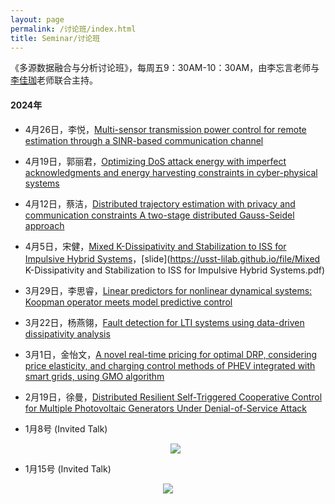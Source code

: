 ```yaml
---
layout: page
permalink: /讨论班/index.html
title: Seminar/讨论班
---
```


《多源数据融合与分析讨论班》，每周五9：30AM-10：30AM，由李忘言老师与[李佳珈](https://lxy.usst.edu.cn/2024/0415/c2208a318580/page.htm)老师联合主持。

#### 2024年

- 4月26日，李悦，[Multi-sensor transmission power control for remote estimation through a SINR-based communication channel](https://www.sciencedirect.com/science/article/abs/pii/S0005109818305739#!)
- 4月19日，郭丽君，[Optimizing DoS attack energy with imperfect acknowledgments and energy harvesting constraints in cyber-physical systems](https://www.sciencedirect.com/science/article/abs/pii/S0096300320307748)
- 4月12日，蔡洁，[Distributed trajectory estimation with privacy and communication constraints A two-stage distributed Gauss-Seidel approach](https://ieeexplore.ieee.org/abstract/document/7487736/)
- 4月5日，宋健，[Mixed K-Dissipativity and Stabilization to ISS for Impulsive Hybrid Systems](https://ieeexplore.ieee.org/document/7064779)，[slide](https://usst-lilab.github.io/file/Mixed K-Dissipativity and Stabilization to ISS for Impulsive Hybrid Systems.pdf)
- 3月29日，李思睿，[Linear predictors for nonlinear dynamical systems: Koopman operator meets model predictive control](https://www.sciencedirect.com/science/article/abs/pii/S000510981830133X)
- 3月22日，杨燕翎，[Fault detection for LTI systems using data-driven dissipativity analysis](https://www.sciencedirect.com/science/article/pii/S0957415823001678)
- 3月1日，金怡文，[A novel real-time pricing for optimal DRP, considering price elasticity, and charging control methods of PHEV integrated with smart grids, using GMO algorithm](https://www.sciencedirect.com/science/article/pii/S2215098623002161)
- 2月19日，徐曼，[Distributed Resilient Self-Triggered Cooperative Control for Multiple Photovoltaic Generators Under Denial-of-Service Attack](https://ieeexplore.ieee.org/abstract/document/9781801/)

- 1月8号 (Invited Talk)

  <div align="center">
  <img src="https://usst-lilab.github.io/images/lectures/yitaoyan.jpg">
  </div>

- 1月15号 (Invited Talk)

<div align="center">
<img src="https://usst-lilab.github.io/images/lectures/yitaoyan.jpg">
</div>
